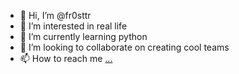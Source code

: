 - 👋 Hi, I’m @fr0sttr
- 👀 I’m interested in real life
- 🌱 I’m currently learning python
- 💞️ I’m looking to collaborate on creating cool teams
- 📫 How to reach me [...](https://t.me/fr0sttr)

<!---
fr0sttr/fr0sttr is a ✨ special ✨ repository because its `README.md` (this file) appears on your GitHub profile.
You can click the Preview link to take a look at your changes.
--->
